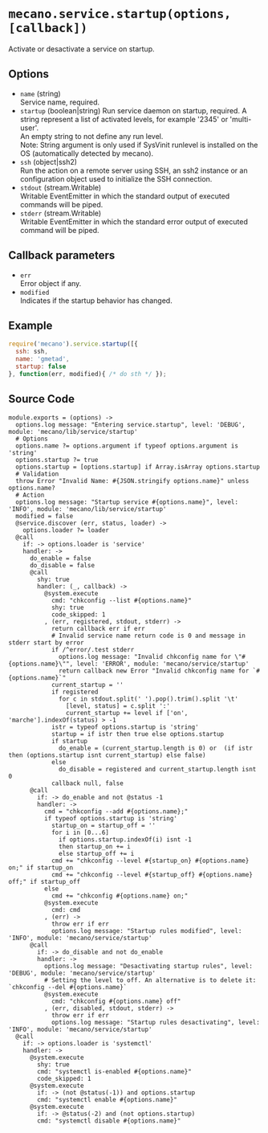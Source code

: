 
# `mecano.service.startup(options, [callback])`

Activate or desactivate a service on startup.

## Options

*   `name` (string)   
    Service name, required.   
*   `startup` (boolean|string)
    Run service daemon on startup, required. A string represent a list of activated
    levels, for example '2345' or 'multi-user'.   
    An empty string to not define any run level.   
    Note: String argument is only used if SysVinit runlevel is installed on 
    the OS (automatically detected by mecano).   
*   `ssh` (object|ssh2)   
    Run the action on a remote server using SSH, an ssh2 instance or an
    configuration object used to initialize the SSH connection.   
*   `stdout` (stream.Writable)   
    Writable EventEmitter in which the standard output of executed commands will
    be piped.   
*   `stderr` (stream.Writable)   
    Writable EventEmitter in which the standard error output of executed command
    will be piped.   

## Callback parameters

*   `err`   
    Error object if any.   
*   `modified`   
    Indicates if the startup behavior has changed.   

## Example

```js
require('mecano').service.startup([{
  ssh: ssh,
  name: 'gmetad',
  startup: false
}, function(err, modified){ /* do sth */ });
```

## Source Code

    module.exports = (options) ->
      options.log message: "Entering service.startup", level: 'DEBUG', module: 'mecano/lib/service/startup'
      # Options
      options.name ?= options.argument if typeof options.argument is 'string'
      options.startup ?= true
      options.startup = [options.startup] if Array.isArray options.startup
      # Validation
      throw Error "Invalid Name: #{JSON.stringify options.name}" unless options.name?
      # Action
      options.log message: "Startup service #{options.name}", level: 'INFO', module: 'mecano/lib/service/startup'
      modified = false
      @service.discover (err, status, loader) -> 
        options.loader ?= loader
      @call
        if: -> options.loader is 'service'
        handler: ->
          do_enable = false
          do_disable = false
          @call 
            shy: true
            handler: (_, callback) ->
              @system.execute
                cmd: "chkconfig --list #{options.name}"
                shy: true
                code_skipped: 1
              , (err, registered, stdout, stderr) ->
                return callback err if err
                # Invalid service name return code is 0 and message in stderr start by error
                if /^error/.test stderr
                  options.log message: "Invalid chkconfig name for \"#{options.name}\"", level: 'ERROR', module: 'mecano/service/startup'
                  return callback new Error "Invalid chkconfig name for `#{options.name}`"
                current_startup = ''
                if registered
                  for c in stdout.split(' ').pop().trim().split '\t'
                    [level, status] = c.split ':'
                    current_startup += level if ['on', 'marche'].indexOf(status) > -1
                istr = typeof options.startup is 'string'
                startup = if istr then true else options.startup
                if startup
                  do_enable = (current_startup.length is 0) or  (if istr then (options.startup isnt current_startup) else false)
                else
                  do_disable = registered and current_startup.length isnt 0
                callback null, false
          @call 
            if: -> do_enable and not @status -1
            handler: ->
              cmd = "chkconfig --add #{options.name};"
              if typeof options.startup is 'string'
                startup_on = startup_off = ''
                for i in [0...6]
                  if options.startup.indexOf(i) isnt -1
                  then startup_on += i
                  else startup_off += i
                cmd += "chkconfig --level #{startup_on} #{options.name} on;" if startup_on
                cmd += "chkconfig --level #{startup_off} #{options.name} off;" if startup_off
              else
                cmd += "chkconfig #{options.name} on;"
              @system.execute
                cmd: cmd
              , (err) ->
                throw err if err
                options.log message: "Startup rules modified", level: 'INFO', module: 'mecano/service/startup'
          @call 
            if: -> do_disable and not do_enable
            handler: ->
              options.log message: "Desactivating startup rules", level: 'DEBUG', module: 'mecano/service/startup'
              # Setting the level to off. An alternative is to delete it: `chkconfig --del #{options.name}`
              @system.execute
                cmd: "chkconfig #{options.name} off"
              , (err, disabled, stdout, stderr) ->
                throw err if err
                options.log message: "Startup rules desactivating", level: 'INFO', module: 'mecano/service/startup'
      @call
        if: -> options.loader is 'systemctl'
        handler: ->
          @system.execute
            shy: true
            cmd: "systemctl is-enabled #{options.name}"
            code_skipped: 1
          @system.execute
            if: -> (not @status(-1)) and options.startup
            cmd: "systemctl enable #{options.name}"
          @system.execute
            if: -> @status(-2) and (not options.startup)
            cmd: "systemctl disable #{options.name}"
